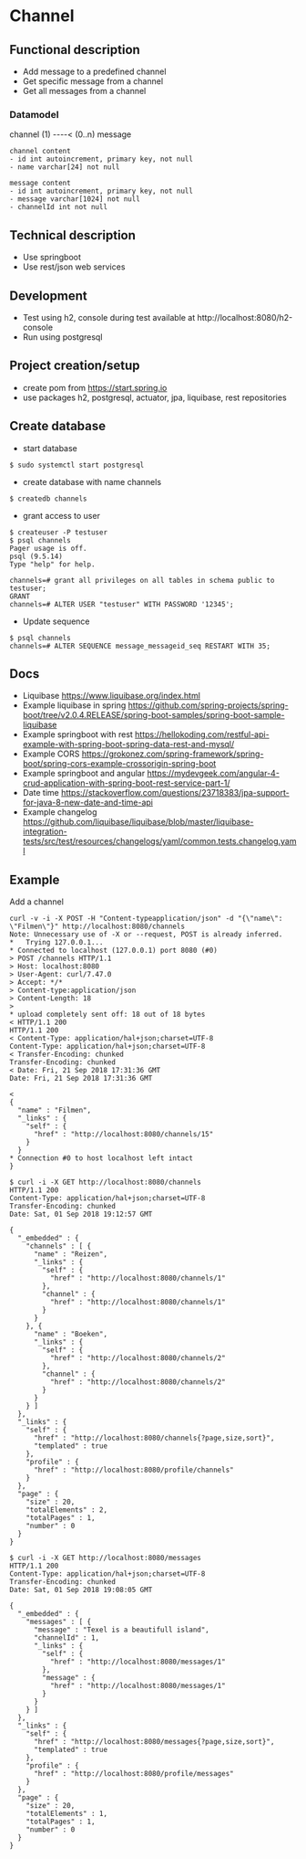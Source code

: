 # Channel


## Functional description
- Add message to a predefined channel
- Get specific message from a channel
- Get all messages from a channel

### Datamodel

channel (1) ----< (0..n) message

``` 
channel content
- id int autoincrement, primary key, not null
- name varchar[24] not null

message content
- id int autoincrement, primary key, not null
- message varchar[1024] not null
- channelId int not null
```   
   

## Technical description
- Use springboot
- Use rest/json web services

## Development
- Test using h2, console during test available at http://localhost:8080/h2-console 
- Run using postgresql

## Project creation/setup
- create pom from https://start.spring.io
- use packages h2, postgresql, actuator, jpa, liquibase, rest repositories

## Create database
- start database
```
$ sudo systemctl start postgresql 
```
- create database with name channels
``` 
$ createdb channels
```
- grant access to user
```
$ createuser -P testuser
$ psql channels
Pager usage is off.
psql (9.5.14)
Type "help" for help.

channels=# grant all privileges on all tables in schema public to testuser;
GRANT
channels=# ALTER USER "testuser" WITH PASSWORD '12345'; 
```

- Update sequence
``` 
$ psql channels
channels=# ALTER SEQUENCE message_messageid_seq RESTART WITH 35;
```
## Docs
- Liquibase https://www.liquibase.org/index.html
- Example liquibase in spring https://github.com/spring-projects/spring-boot/tree/v2.0.4.RELEASE/spring-boot-samples/spring-boot-sample-liquibase
- Example springboot with rest https://hellokoding.com/restful-api-example-with-spring-boot-spring-data-rest-and-mysql/
- Example CORS https://grokonez.com/spring-framework/spring-boot/spring-cors-example-crossorigin-spring-boot
- Example springboot and angular https://mydevgeek.com/angular-4-crud-application-with-spring-boot-rest-service-part-1/
- Date time https://stackoverflow.com/questions/23718383/jpa-support-for-java-8-new-date-and-time-api
- Example changelog https://github.com/liquibase/liquibase/blob/master/liquibase-integration-tests/src/test/resources/changelogs/yaml/common.tests.changelog.yaml


## Example
Add a channel
``` 
curl -v -i -X POST -H "Content-typeapplication/json" -d "{\"name\": \"Filmen\"}" http://localhost:8080/channels
Note: Unnecessary use of -X or --request, POST is already inferred.
*   Trying 127.0.0.1...
* Connected to localhost (127.0.0.1) port 8080 (#0)
> POST /channels HTTP/1.1
> Host: localhost:8080
> User-Agent: curl/7.47.0
> Accept: */*
> Content-type:application/json
> Content-Length: 18
> 
* upload completely sent off: 18 out of 18 bytes
< HTTP/1.1 200 
HTTP/1.1 200 
< Content-Type: application/hal+json;charset=UTF-8
Content-Type: application/hal+json;charset=UTF-8
< Transfer-Encoding: chunked
Transfer-Encoding: chunked
< Date: Fri, 21 Sep 2018 17:31:36 GMT
Date: Fri, 21 Sep 2018 17:31:36 GMT

< 
{
  "name" : "Filmen",
  "_links" : {
    "self" : {
      "href" : "http://localhost:8080/channels/15"
    }
  }
* Connection #0 to host localhost left intact
}

$ curl -i -X GET http://localhost:8080/channels
HTTP/1.1 200 
Content-Type: application/hal+json;charset=UTF-8
Transfer-Encoding: chunked
Date: Sat, 01 Sep 2018 19:12:57 GMT

{
  "_embedded" : {
    "channels" : [ {
      "name" : "Reizen",
      "_links" : {
        "self" : {
          "href" : "http://localhost:8080/channels/1"
        },
        "channel" : {
          "href" : "http://localhost:8080/channels/1"
        }
      }
    }, {
      "name" : "Boeken",
      "_links" : {
        "self" : {
          "href" : "http://localhost:8080/channels/2"
        },
        "channel" : {
          "href" : "http://localhost:8080/channels/2"
        }
      }
    } ]
  },
  "_links" : {
    "self" : {
      "href" : "http://localhost:8080/channels{?page,size,sort}",
      "templated" : true
    },
    "profile" : {
      "href" : "http://localhost:8080/profile/channels"
    }
  },
  "page" : {
    "size" : 20,
    "totalElements" : 2,
    "totalPages" : 1,
    "number" : 0
  }
}

$ curl -i -X GET http://localhost:8080/messages
HTTP/1.1 200 
Content-Type: application/hal+json;charset=UTF-8
Transfer-Encoding: chunked
Date: Sat, 01 Sep 2018 19:08:05 GMT

{
  "_embedded" : {
    "messages" : [ {
      "message" : "Texel is a beautifull island",
      "channelId" : 1,
      "_links" : {
        "self" : {
          "href" : "http://localhost:8080/messages/1"
        },
        "message" : {
          "href" : "http://localhost:8080/messages/1"
        }
      }
    } ]
  },
  "_links" : {
    "self" : {
      "href" : "http://localhost:8080/messages{?page,size,sort}",
      "templated" : true
    },
    "profile" : {
      "href" : "http://localhost:8080/profile/messages"
    }
  },
  "page" : {
    "size" : 20,
    "totalElements" : 1,
    "totalPages" : 1,
    "number" : 0
  }
}
```
